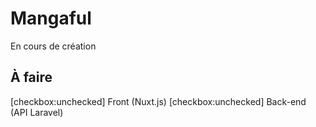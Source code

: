# Mangaful

En cours de création

## À faire

[checkbox:unchecked] Front (Nuxt.js)
[checkbox:unchecked] Back-end (API Laravel)
